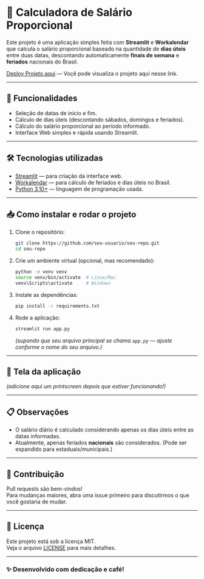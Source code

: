 # 📅 Calculadora de Salário Proporcional

Este projeto é uma aplicação simples feita com **Streamlit** e **Workalendar** que calcula o salário proporcional baseado na quantidade de **dias úteis** entre duas datas, descontando automaticamente **finais de semana** e **feriados** nacionais do Brasil.

[Deploy Projeto aqui](https://caculadorasalarial.streamlit.app/) — Voçê pode visualiza o projeto aqui nesse link.

---

## 🚀 Funcionalidades

- Seleção de datas de início e fim.
- Cálculo de dias úteis (descontando sábados, domingos e feriados).
- Cálculo do salário proporcional ao período informado.
- Interface Web simples e rápida usando Streamlit.

---

## 🛠 Tecnologias utilizadas

- [Streamlit](https://streamlit.io/) — para criação da interface web.
- [Workalendar](https://workalendar.readthedocs.io/) — para cálculo de feriados e dias úteis no Brasil.
- [Python 3.10+](https://www.python.org/) — linguagem de programação usada.

---

## 📥 Como instalar e rodar o projeto

1. Clone o repositório:

   ```bash
   git clone https://github.com/seu-usuario/seu-repo.git
   cd seu-repo
   ```

2. Crie um ambiente virtual (opcional, mas recomendado):

   ```bash
   python -m venv venv
   source venv/bin/activate  # Linux/Mac
   venv\Scripts\activate     # Windows
   ```

3. Instale as dependências:

   ```bash
   pip install -r requirements.txt
   ```

4. Rode a aplicação:

   ```bash
   streamlit run app.py
   ```

   *(supondo que seu arquivo principal se chama `app.py` — ajuste conforme o nome do seu arquivo.)*

---

## 📸 Tela da aplicação

*(adicione aqui um printscreen depois que estiver funcionando!)*

---

## 📋 Observações

- O salário diário é calculado considerando apenas os dias úteis entre as datas informadas.
- Atualmente, apenas feriados **nacionais** são considerados. (Pode ser expandido para estaduais/municipais.)

---

## 🤝 Contribuição

Pull requests são bem-vindos!  
Para mudanças maiores, abra uma issue primeiro para discutirmos o que você gostaria de mudar.

---

## 📄 Licença

Este projeto está sob a licença MIT.  
Veja o arquivo [LICENSE](LICENSE) para mais detalhes.

---

### ✨ Desenvolvido com dedicação e café!

